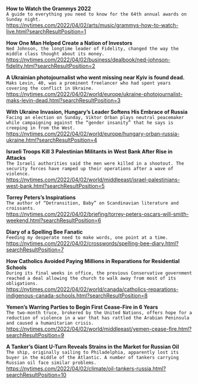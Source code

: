 **How to Watch the Grammys 2022**\
`A guide to everything you need to know for the 64th annual awards on Sunday night.`\
https://nytimes.com/2022/04/02/arts/music/grammys-how-to-watch-live.html?searchResultPosition=1

**How One Man Helped Create a Nation of Investors**\
`Ned Johnson, the longtime leader of Fidelity, changed the way the middle class thought about its money.`\
https://nytimes.com/2022/04/02/business/dealbook/ned-johnson-fidelity.html?searchResultPosition=2

**A Ukrainian photojournalist who went missing near Kyiv is found dead.**\
`Maks Levin, 40, was a prominent freelancer who had spent years covering the conflict in Ukraine.`\
https://nytimes.com/2022/04/02/world/europe/ukraine-photojournalist-maks-levin-dead.html?searchResultPosition=3

**With Ukraine Invasion, Hungary’s Leader Softens His Embrace of Russia**\
`Facing an election on Sunday, Viktor Orban plays neutral peacemaker while campaigning against the “gender insanity” that he says is creeping in from the West.`\
https://nytimes.com/2022/04/02/world/europe/hungary-orban-russia-ukraine.html?searchResultPosition=4

**Israeli Troops Kill 3 Palestinian Militants in West Bank After Rise in Attacks**\
`The Israeli authorities said the men were killed in a shootout. The security forces have ramped up their operations after a wave of violence.`\
https://nytimes.com/2022/04/02/world/middleeast/israel-palestinians-west-bank.html?searchResultPosition=5

**Torrey Peters’s Inspirations**\
`The author of “Detransition, Baby” on Scandinavian literature and croissants.`\
https://nytimes.com/2022/04/02/briefing/torrey-peters-oscars-will-smith-weekend.html?searchResultPosition=6

**Diary of a Spelling Bee Fanatic**\
`Feeding my desperate need to make words, one point at a time.`\
https://nytimes.com/2022/04/02/crosswords/spelling-bee-diary.html?searchResultPosition=7

**How Catholics Avoided Paying Millions in Reparations for Residential Schools**\
`During its final weeks in office, the previous Conservative government reached a deal allowing the church to walk away from most of its obligations.`\
https://nytimes.com/2022/04/02/world/canada/catholics-reparations-indigenous-canada-schools.html?searchResultPosition=8

**Yemen’s Warring Parties to Begin First Cease-Fire in 6 Years**\
`The two-month truce, brokered by the United Nations, offers hope for a reduction of violence in a war that has rattled the Arabian Peninsula and caused a humanitarian crisis.`\
https://nytimes.com/2022/04/02/world/middleeast/yemen-cease-fire.html?searchResultPosition=9

**A Tanker’s Giant U-Turn Reveals Strains in the Market for Russian Oil**\
`The ship, originally sailing to Philadelphia, apparently lost its buyer in the middle of the Atlantic. A number of tankers carrying Russian oil face similar problems.`\
https://nytimes.com/2022/04/02/climate/oil-tankers-russia.html?searchResultPosition=10


